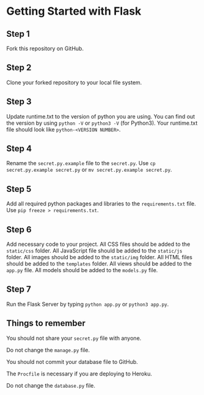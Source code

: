 # Getting Started with Flask

## Step 1

Fork this repository on GitHub. 

## Step 2

Clone your forked repository to your local file system.

## Step 3

Update runtime.txt to the version of python you are using. You can find out the version by using `python -V` or `python3 -V` (for Python3). Your runtime.txt file should look like `python-<VERSION NUMBER>`.

## Step 4

Rename the `secret.py.example` file to the `secret.py`. Use `cp secret.py.example secret.py` or `mv secret.py.example secret.py`.

## Step 5

Add all required python packages and libraries to the `requirements.txt` file. Use `pip freeze > requirements.txt`.

## Step 6

Add necessary code to your project. All CSS files should be added to the `static/css` folder. All JavaScript file should be added to the `static/js` folder. All images should be added to the `static/img` folder. All HTML files should be added to the `templates` folder. All views should be added to the `app.py` file. All models should be added to the `models.py` file.

## Step 7

Run the Flask Server by typing `python app.py` or `python3 app.py`.


## Things to remember

You should not share your `secret.py` file with anyone.

Do not change the `manage.py` file.

You should not commit your database file to GitHub.

The `Procfile` is necessary if you are deploying to Heroku.

Do not change the `database.py` file.

